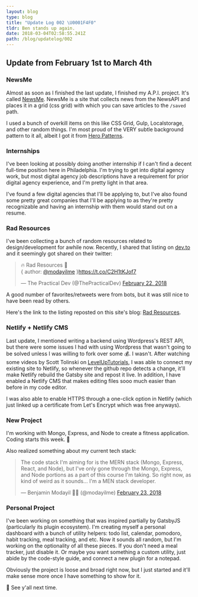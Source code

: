```yaml
---
layout: blog
type: blog
title: "Update Log 002 \U0001F4F0"
tldr: Ben stands up again.
date: 2018-03-04T02:58:55.241Z
path: /blog/updatelog/002
---
```

## Update from February 1st to March 4th

### NewsMe

Almost as soon as I finished the last update, I finished my A.P.I. project. It's called [NewsMe](https://benjaminmodayil.github.io/API-Capstone/). NewsMe is a site that collects news from the NewsAPI and places it in a grid (css grid) with which you can save articles to the `/saved` path.

I used a bunch of overkill items on this like CSS Grid, Gulp, Localstorage, and other random things. I'm most proud of the VERY subtle background pattern to it all, albeit I got it from [Hero Patterns](http://www.heropatterns.com/).

### Internships

I've been looking at possibly doing another internship if I can't find a decent full-time position here in Philadelphia. I'm trying to get into digital agency work, but most digital agency job descriptions have a requirement for prior digital agency experience, and I'm pretty light in that area.

I've found a few digital agencies that I'll be applying to, but I've also found some pretty great companies that I'll be applying to as they're pretty recognizable and having an internship with them would stand out on a resume.

### Rad Resources

I've been collecting a bunch of random resources related to design/development for awhile now. Recently, I shared that listing on [dev.to](https://dev.to/) and it seemingly got shared on their twitter:

<blockquote class="twitter-tweet" data-lang="en"><p lang="en" dir="ltr">🔥 Rad Resources 💯 <br>{ author: <a href="https://twitter.com/modayilme?ref_src=twsrc%5Etfw">@modayilme</a> }<a href="https://t.co/C2H1tKJof7">https://t.co/C2H1tKJof7</a></p>&mdash; The Practical Dev (@ThePracticalDev) <a href="https://twitter.com/ThePracticalDev/status/966544329559900161?ref_src=twsrc%5Etfw">February 22, 2018</a></blockquote>

A good number of favorites/retweets were from bots, but it was still nice to have been read by others.

Here's the link to the listing reposted on this site's blog: [Rad Resources](https://www.modayil.me/blog/rad-resources/).

### Netlify + Netlify CMS

Last update, I mentioned writing a backend using Wordpress's REST API, but there were some issues I had with using Wordpress that wasn't going to be solved unless I was willing to fork over some 💰.  I wasn't. After watching some videos by Scott Tolinski on [LevelUpTutorials](https://www.leveluptutorials.com/), I was able to connect my existing site to Netlify, so whenever the github repo detects a change, it'll make Netlify rebuild the Gatsby site and repost it live. In addition, I have enabled a Netlify CMS that makes editing files sooo much easier than before in my code editor.

I was also able to enable HTTPS through a one-click option in Netlify (which just linked up a certificate from Let's Encrypt which was free anyways).

### New Project

I'm working with Mongo, Express, and Node to create a fitness application. Coding starts this week. 🎊

Also realized something about my current tech stack:

<blockquote class="twitter-tweet" data-lang="en"><p lang="en" dir="ltr">The code stack I&#39;m aiming for is the MERN stack (Mongo, Express, React, and Node), but I&#39;ve only gone through the Mongo, Express, and Node portions as a part of this course I&#39;m taking. So right now, as kind of weird as it sounds... I&#39;m a MEN stack developer.</p>&mdash; Benjamin Modayil 👨‍💻 (@modayilme) <a href="https://twitter.com/modayilme/status/966848912572198912?ref_src=twsrc%5Etfw">February 23, 2018</a></blockquote>

### Personal Project

I've been working on something that was inspired partially by GatsbyJS (particularly its plugin ecosystem). I'm creating myself a personal dashboard with a bunch of utility helpers: todo list, calendar, pomodoro, habit tracking, meal tracking, and etc. Now it sounds all random, but I'm working on the optionality of all these pieces. If you don't need a meal tracker, just disable it. Or maybe you want something a custom utility, just abide by the code-style guide, and connect a new plugin for a notepad.

Obviously the project is loose and broad right now, but I just started and it'll make sense more once I have something to show for it.

👋 See y'all next time.
